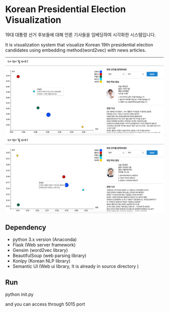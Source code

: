 # Korean Presidential Election Visualization

19대 대통령 선거 후보들에 대해 언론 기사들을 임베딩하여 시각화한 시스템입니다.

It is visualization system that visualize Korean 19th presidential election candidates using embedding method(word2vec) with news articles.


![페이지 화면](images/image.png)
![페이지 화면2](images/image2.png)


## Dependency

* python 3.x version (Anaconda)
* Flask (Web server framework)
* Gensim (word2vec library)
* BeautifulSoup (web parsing library)
* Konlpy (Korean NLP library)
* Semantic UI (Web ui library, It is already in source directory )

## Run
python init.py

and you can access through 5015 port

